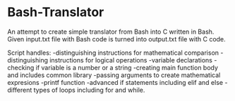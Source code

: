 # Bash-Translator

An attempt to create simple translator from Bash into C written in Bash. Given input.txt file with Bash code is turned into output.txt file with C code.

Script handles:
  -distinguishing instructions for mathematical comparison 
  -distinguishing instructions for logical operations
  -variable declarations 
-checking if variable is a number or a string
-creating main function body and includes common library
-passing arguments to create mathematical expresions 
-printf function 
-advanced if statements including elif and else
-different types of loops including for and while.
